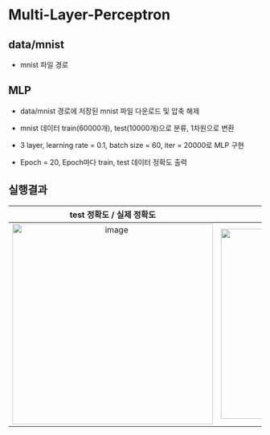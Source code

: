 # Multi-Layer-Perceptron

## data/mnist
  
  * mnist 파일 경로

## MLP

  * data/mnist 경로에 저장된 mnist 파일 다운로드 및 압축 해제

  * mnist 데이터 train(60000개), test(10000개)으로 분류, 1차원으로 변환

  * 3 layer, learning rate = 0.1, batch size = 60, iter = 20000로 MLP 구현

  * Epoch = 20, Epoch마다 train, test 데이터 정확도 출력
 
## 실행결과
|test 정확도 / 실제 정확도 | 그래프 |
|:------:|:---:|
|<img width="399" alt="image" src="https://user-images.githubusercontent.com/70627982/155875634-da3712d6-b902-4e98-8e8e-83ca44b1753d.png">|<img width="378" alt="image" src="https://user-images.githubusercontent.com/70627982/155875658-e4165af2-19b2-412a-abc8-5b99dada9dcb.png">|

